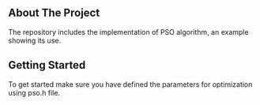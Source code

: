 
<!-- ABOUT THE PROJECT -->
## About The Project
The repository includes the implementation of PSO algorithm, an example showing its use. 
  
<!-- GETTING STARTED -->
## Getting Started
To get started make sure you have defined the parameters for optimization using pso.h file. 
